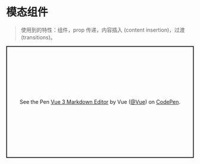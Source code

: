 # 模态组件

> 使用到的特性：组件，prop 传递，内容插入 (content insertion)，过渡 (transitions)。

<p class="codepen" data-height="300" data-theme-id="39028" data-default-tab="css,result" data-user="Vue" data-slug-hash="BaKoeXe" data-preview="true" data-editable="true" style="height: 300px; box-sizing: border-box; display: flex; align-items: center; justify-content: center; border: 2px solid; margin: 1em 0; padding: 1em;" data-pen-title="Vue 3 Markdown Editor">
  <span>See the Pen <a href="https://codepen.io/team/Vue/pen/BaKoeXe">
  Vue 3 Markdown Editor</a> by Vue (<a href="https://codepen.io/Vue">@Vue</a>)
  on <a href="https://codepen.io">CodePen</a>.</span>
</p>
<script async src="https://static.codepen.io/assets/embed/ei.js"></script>
